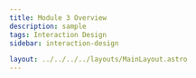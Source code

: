 ```yaml
---
title: Module 3 Overview
description: sample
tags: Interaction Design
sidebar: interaction-design

layout: ../../../../layouts/MainLayout.astro
---
```

